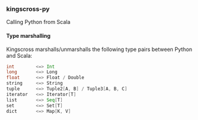 ### kingscross-py

Calling Python from Scala

#### Type marshalling

Kingscross marshalls/unmarshalls the following type pairs between Python and Scala:
```scala
int        <=> Int
long       <=> Long
float      <=> Float / Double
string     <=> String
tuple      <=> Tuple2[A, B] / Tuple3[A, B, C]
iterator   <=> Iterator[T]
list       <=> Seq[T]
set        <=> Set[T]
dict       <=> Map[K, V]
```
